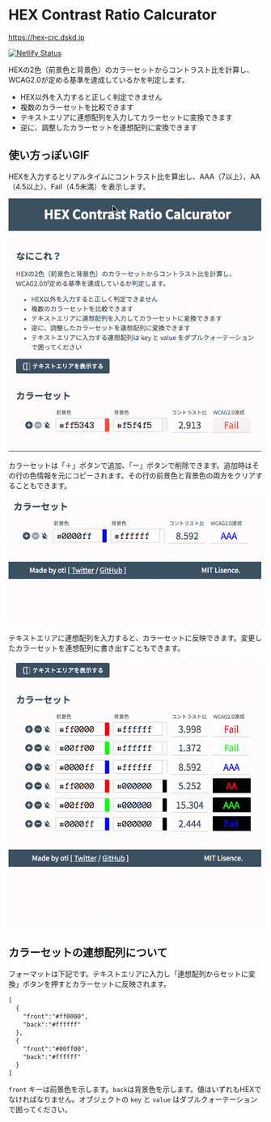 # HEX Contrast Ratio Calcurator

https://hex-crc.dskd.jp

[![Netlify Status](https://api.netlify.com/api/v1/badges/dd371e46-f0e0-4664-ada0-dcc93fe9023e/deploy-status)](https://app.netlify.com/sites/hex-crc/deploys)

HEXの2色（前景色と背景色）のカラーセットからコントラスト比を計算し、WCAG2.0が定める基準を達成しているかを判定します。

- HEX以外を入力すると正しく判定できません
- 複数のカラーセットを比較できます
- テキストエリアに連想配列を入力してカラーセットに変換できます
- 逆に、調整したカラーセットを連想配列に変換できます

## 使い方っぽいGIF

HEXを入力するとリアルタイムにコントラスト比を算出し、AAA（7以上）、AA（4.5以上）、Fail（4.5未満）を表示します。

![](./public/assets/images/screenshot_01.gif)

カラーセットは「＋」ボタンで追加、「ー」ボタンで削除できます。追加時はその行の色情報を元にコピーされます。その行の前景色と背景色の両方をクリアすることもできます。

![](./public/assets/images/screenshot_02.gif)

テキストエリアに連想配列を入力すると、カラーセットに反映できます。変更したカラーセットを連想配列に書き出すこともできます。

![](./public/assets/images/screenshot_03.gif)

## カラーセットの連想配列について

フォーマットは下記です。テキストエリアに入力し「連想配列からセットに変換」ボタンを押すとカラーセットに反映されます。

```
[
  {
    "front":"#ff0000",
    "back":"#ffffff"
  },
  {
    "front":"#00ff00",
    "back":"#ffffff"
  }
]
```

`front` キーは前景色を示します。`back`は背景色を示します。値はいずれもHEXでなければなりません。オブジェクトの `key` と `value` はダブルクォーテーションで囲ってください。